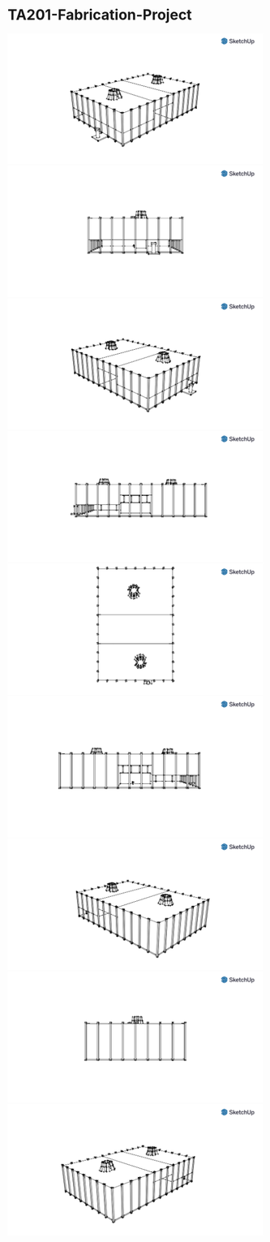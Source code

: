 # TA201-Fabrication-Project

<a href="" rel="some text"><img src="/Drawings/Drawing_1.png" alt="" /></a>
<a href="" rel="some text"><img src="/Drawings/Drawing_2.png" alt="" /></a>
<a href="" rel="some text"><img src="/Drawings/Drawing_3.png" alt="" /></a>
<a href="" rel="some text"><img src="/Drawings/Drawing_4.png" alt="" /></a>
<a href="" rel="some text"><img src="/Drawings/Drawing_5.png" alt="" /></a>
<a href="" rel="some text"><img src="/Drawings/Drawing_6.png" alt="" /></a>
<a href="" rel="some text"><img src="/Drawings/Drawing_7.png" alt="" /></a>
<a href="" rel="some text"><img src="/Drawings/Drawing_8.png" alt="" /></a>
<a href="" rel="some text"><img src="/Drawings/Drawing_9.png" alt="" /></a>
